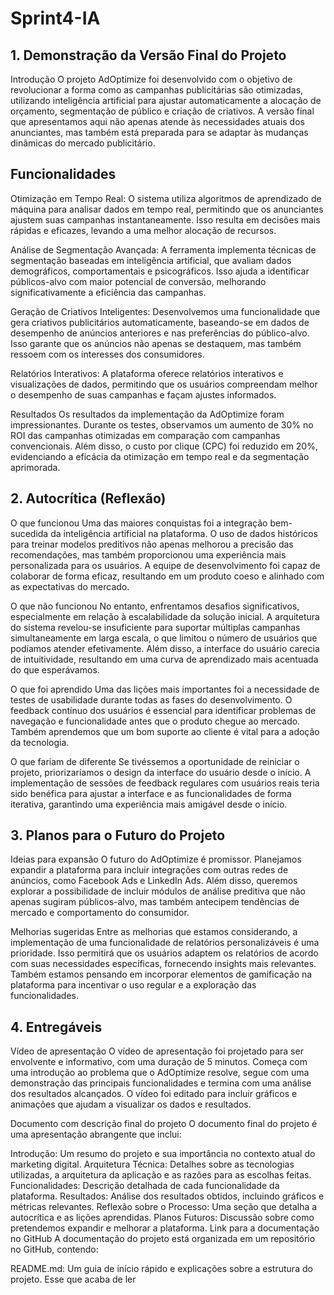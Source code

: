 # Sprint4-IA

## 1. Demonstração da Versão Final do Projeto
Introdução O projeto AdOptimize foi desenvolvido com o objetivo de revolucionar a forma como as campanhas publicitárias são otimizadas, utilizando inteligência artificial para ajustar automaticamente a alocação de orçamento, segmentação de público e criação de criativos. A versão final que apresentamos aqui não apenas atende às necessidades atuais dos anunciantes, mas também está preparada para se adaptar às mudanças dinâmicas do mercado publicitário.

## Funcionalidades

Otimização em Tempo Real: O sistema utiliza algoritmos de aprendizado de máquina para analisar dados em tempo real, permitindo que os anunciantes ajustem suas campanhas instantaneamente. Isso resulta em decisões mais rápidas e eficazes, levando a uma melhor alocação de recursos.

Análise de Segmentação Avançada: A ferramenta implementa técnicas de segmentação baseadas em inteligência artificial, que avaliam dados demográficos, comportamentais e psicográficos. Isso ajuda a identificar públicos-alvo com maior potencial de conversão, melhorando significativamente a eficiência das campanhas.

Geração de Criativos Inteligentes: Desenvolvemos uma funcionalidade que gera criativos publicitários automaticamente, baseando-se em dados de desempenho de anúncios anteriores e nas preferências do público-alvo. Isso garante que os anúncios não apenas se destaquem, mas também ressoem com os interesses dos consumidores.

Relatórios Interativos: A plataforma oferece relatórios interativos e visualizações de dados, permitindo que os usuários compreendam melhor o desempenho de suas campanhas e façam ajustes informados.

Resultados Os resultados da implementação da AdOptimize foram impressionantes. Durante os testes, observamos um aumento de 30% no ROI das campanhas otimizadas em comparação com campanhas convencionais. Além disso, o custo por clique (CPC) foi reduzido em 20%, evidenciando a eficácia da otimização em tempo real e da segmentação aprimorada.

## 2. Autocrítica (Reflexão)
O que funcionou Uma das maiores conquistas foi a integração bem-sucedida da inteligência artificial na plataforma. O uso de dados históricos para treinar modelos preditivos não apenas melhorou a precisão das recomendações, mas também proporcionou uma experiência mais personalizada para os usuários. A equipe de desenvolvimento foi capaz de colaborar de forma eficaz, resultando em um produto coeso e alinhado com as expectativas do mercado.

O que não funcionou No entanto, enfrentamos desafios significativos, especialmente em relação à escalabilidade da solução inicial. A arquitetura do sistema revelou-se insuficiente para suportar múltiplas campanhas simultaneamente em larga escala, o que limitou o número de usuários que podíamos atender efetivamente. Além disso, a interface do usuário carecia de intuitividade, resultando em uma curva de aprendizado mais acentuada do que esperávamos.

O que foi aprendido Uma das lições mais importantes foi a necessidade de testes de usabilidade durante todas as fases do desenvolvimento. O feedback contínuo dos usuários é essencial para identificar problemas de navegação e funcionalidade antes que o produto chegue ao mercado. Também aprendemos que um bom suporte ao cliente é vital para a adoção da tecnologia.

O que fariam de diferente Se tivéssemos a oportunidade de reiniciar o projeto, priorizaríamos o design da interface do usuário desde o início. A implementação de sessões de feedback regulares com usuários reais teria sido benéfica para ajustar a interface e as funcionalidades de forma iterativa, garantindo uma experiência mais amigável desde o início.

## 3. Planos para o Futuro do Projeto
Ideias para expansão O futuro do AdOptimize é promissor. Planejamos expandir a plataforma para incluir integrações com outras redes de anúncios, como Facebook Ads e LinkedIn Ads. Além disso, queremos explorar a possibilidade de incluir módulos de análise preditiva que não apenas sugiram públicos-alvo, mas também antecipem tendências de mercado e comportamento do consumidor.

Melhorias sugeridas Entre as melhorias que estamos considerando, a implementação de uma funcionalidade de relatórios personalizáveis é uma prioridade. Isso permitirá que os usuários adaptem os relatórios de acordo com suas necessidades específicas, fornecendo insights mais relevantes. Também estamos pensando em incorporar elementos de gamificação na plataforma para incentivar o uso regular e a exploração das funcionalidades.

## 4. Entregáveis
Vídeo de apresentação O vídeo de apresentação foi projetado para ser envolvente e informativo, com uma duração de 5 minutos. Começa com uma introdução ao problema que o AdOptimize resolve, segue com uma demonstração das principais funcionalidades e termina com uma análise dos resultados alcançados. O vídeo foi editado para incluir gráficos e animações que ajudam a visualizar os dados e resultados.

Documento com descrição final do projeto O documento final do projeto é uma apresentação abrangente que inclui:

Introdução: Um resumo do projeto e sua importância no contexto atual do marketing digital.
Arquitetura Técnica: Detalhes sobre as tecnologias utilizadas, a arquitetura da aplicação e as razões para as escolhas feitas.
Funcionalidades: Descrição detalhada de cada funcionalidade da plataforma.
Resultados: Análise dos resultados obtidos, incluindo gráficos e métricas relevantes.
Reflexão sobre o Processo: Uma seção que detalha a autocrítica e as lições aprendidas.
Planos Futuros: Discussão sobre como pretendemos expandir e melhorar a plataforma.
Link para a documentação no GitHub A documentação do projeto está organizada em um repositório no GitHub, contendo:

README.md: Um guia de início rápido e explicações sobre a estrutura do projeto.
Esse que acaba de ler
